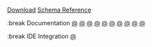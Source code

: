
[Download](/download)
[Schema Reference](/schema)

:break
Documentation
[@](/)
[@](/getting-started)
[@](/managing-dependencies)
[@](/creating-targets)
[@](/cxx-compile-settings)
[@](/build-configurations)
[@](/describing-the-distribution)
[@](/command-usage)
[@](/the-settings-file)
[@](/other-topics)

:break
IDE Integration
[@](/ides/visual-studio-code)


<!-- Other -->
<!-- [](/contact) -->

<!-- Dev  -->
<!-- [](/sandbox) -->
